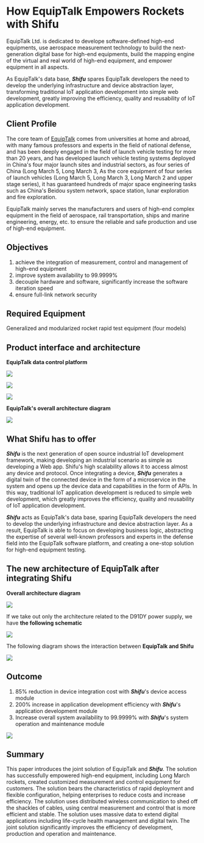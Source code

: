 # How EquipTalk Empowers Rockets with Shifu

EquipTalk Ltd. is dedicated to develope software-defined high-end equipments, use aerospace measurement technology to build the next-generation digital base for high-end equipments, build the mapping engine of the virtual and real world of high-end equipment, and empower equipment in all aspects. 

As EquipTalk's data base, ***Shifu*** spares EquipTalk developers the need to develop the underlying infrastructure and device abstraction layer, transforming traditional IoT application development into simple web development, greatly improving the efficiency, quality and reusability of IoT application development. 

## Client Profile

The core team of [EquipTalk](http://www.equiptalk.cn) comes from universities at home and abroad, with many famous professors and experts in the field of national defense, and has been deeply engaged in the field of launch vehicle testing for more than 20 years, and has developed launch vehicle testing systems deployed in China's four major launch sites and industrial sectors, as four series of China (Long March 5, Long March 3, As the core equipment of four series of launch vehicles (Long March 5, Long March 3, Long March 2 and upper stage series), it has guaranteed hundreds of major space engineering tasks such as China's Beidou system network, space station, lunar exploration and fire exploration. 

EquipTalk mainly serves the manufacturers and users of high-end complex equipment in the field of aerospace, rail transportation, ships and marine engineering, energy, etc. to ensure the reliable and safe production and use of high-end equipment. 

## Objectives

1. achieve the integration of measurement, control and management of high-end equipment 
2. improve system availability to 99.9999% 
3. decouple hardware and software, significantly increase the software iteration speed 
4. ensure full-link network security 

## Required Equipment

Generalized and modularized rocket rapid test equipment (four models) 

## Product interface and architecture

**EquipTalk data control platform**

![](/blog-cases-equiptalk/1.png)

![](/blog-cases-equiptalk/2.png)

![](/blog-cases-equiptalk/3.png)

**EquipTalk's overall architecture diagram**

![](/blog-cases-equiptalk/4.png)

## What Shifu has to offer

***Shifu*** is the next generation of open source industrial IoT development framework, making developing an industrial scenario as simple as developing a Web app. Shifu's high scalability allows it to access almost any device and protocol. Once integrating a device, ***Shifu*** generates a digital twin of the connected device in the form of a microservice in the system and opens up the device data and capabilities in the form of APIs. In this way, traditional IoT application development is reduced to simple web development, which greatly improves the efficiency, quality and reusability of IoT application development.

***Shifu*** acts as EquipTalk's data base, sparing EquipTalk developers the need to develop the underlying infrastructure and device abstraction layer. As a result, EquipTalk is able to focus on developing business logic, abstracting the expertise of several well-known professors and experts in the defense field into the EquipTalk software platform, and creating a one-stop solution for high-end equipment testing.

## The new architecture of EquipTalk after integrating Shifu

**Overall architecture diagram**

![](/blog-cases-equiptalk/5.png)

If we take out only the architecture related to the D91DY power supply, we have **the following schematic**

![](/blog-cases-equiptalk/6.png)

The following diagram shows the interaction between **EquipTalk and Shifu**

![](/blog-cases-equiptalk/7.png)

## Outcome

1. 85% reduction in device integration cost with ***Shifu***'s device access module 
2. 200% increase in application development efficiency with ***Shifu***'s application development module 
3. Increase overall system availability to 99.9999% with ***Shifu***'s system operation and maintenance module 

![](/blog-cases-equiptalk/8.png)

## Summary

This paper introduces the joint solution of EquipTalk and ***Shifu***. The solution has successfully empowered high-end equipment, including Long March rockets, created customized measurement and control equipment for customers. The solution bears the characteristics of rapid deployment and flexible configuration, helping enterprises to reduce costs and increase efficiency. The solution uses distributed wireless communication to shed off the shackles of cables, using central measurement and control that is more efficient and stable. The solution uses massive data to extend digital applications including life-cycle health management and digital twin. The joint solution significantly improves the efficiency of development, production and operation and maintenance.
